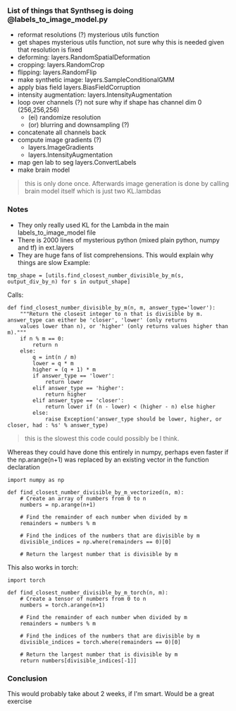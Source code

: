 ### List of things that Synthseg is doing @labels_to_image_model.py ###

- reformat resolutions (?)  mysterious utils function
- get shapes                mysterious utils function, not sure why this is needed given that resolution is fixed
- deforming:                layers.RandomSpatialDeformation
- cropping:                 layers.RandomCrop
- flipping:                 layers.RandomFlip
- make synthetic image:     layers.SampleConditionalGMM
- apply bias field          layers.BiasFieldCorruption
- intensity augmentation:   layers.IntensityAugmentation
- loop over channels (?)    not sure why if shape has channel dim 0 (256,256,256) 
    - (ei) randomize resolution
    - (or) blurring and downsampling (?)
- concatenate all channels back
- compute image gradients (?)
    - layers.ImageGradients
    - layers.IntensityAugmentation
- map gen lab to seg        layers.ConvertLabels
- make brain model

> this is only done once. Afterwards image generation is done by calling brain model itself
> which is just two KL.lambdas


### Notes ###

- They only really used KL for the Lambda in the main labels_to_image_model file
- There is 2000 lines of mysterious python (mixed plain python, numpy and tf) in ext.layers
- They are huge fans of list comprehensions. This would explain why things are slow
Example:

```
tmp_shape = [utils.find_closest_number_divisible_by_m(s, output_div_by_n) for s in output_shape]
```
Calls:
```
def find_closest_number_divisible_by_m(n, m, answer_type='lower'):
    """Return the closest integer to n that is divisible by m. answer_type can either be 'closer', 'lower' (only returns
    values lower than n), or 'higher' (only returns values higher than m)."""
    if n % m == 0:
        return n
    else:
        q = int(n / m)
        lower = q * m
        higher = (q + 1) * m
        if answer_type == 'lower':
            return lower
        elif answer_type == 'higher':
            return higher
        elif answer_type == 'closer':
            return lower if (n - lower) < (higher - n) else higher
        else:
            raise Exception('answer_type should be lower, higher, or closer, had : %s' % answer_type)
```

> this is the slowest this code could possibly be I think.

Whereas they could have done this entirely in numpy, perhaps even faster if the np.arange(n+1) 
was replaced by an existing vector in the function declaration

```
import numpy as np

def find_closest_number_divisible_by_m_vectorized(n, m):
    # Create an array of numbers from 0 to n
    numbers = np.arange(n+1)
    
    # Find the remainder of each number when divided by m
    remainders = numbers % m
    
    # Find the indices of the numbers that are divisible by m
    divisible_indices = np.where(remainders == 0)[0]
    
    # Return the largest number that is divisible by m
```
This also works in torch:
```
import torch

def find_closest_number_divisible_by_m_torch(n, m):
    # Create a tensor of numbers from 0 to n
    numbers = torch.arange(n+1)
    
    # Find the remainder of each number when divided by m
    remainders = numbers % m
    
    # Find the indices of the numbers that are divisible by m
    divisible_indices = torch.where(remainders == 0)[0]
    
    # Return the largest number that is divisible by m
    return numbers[divisible_indices[-1]]
```

### Conclusion ###

This would probably take about 2 weeks, if I'm smart.
Would be a great exercise